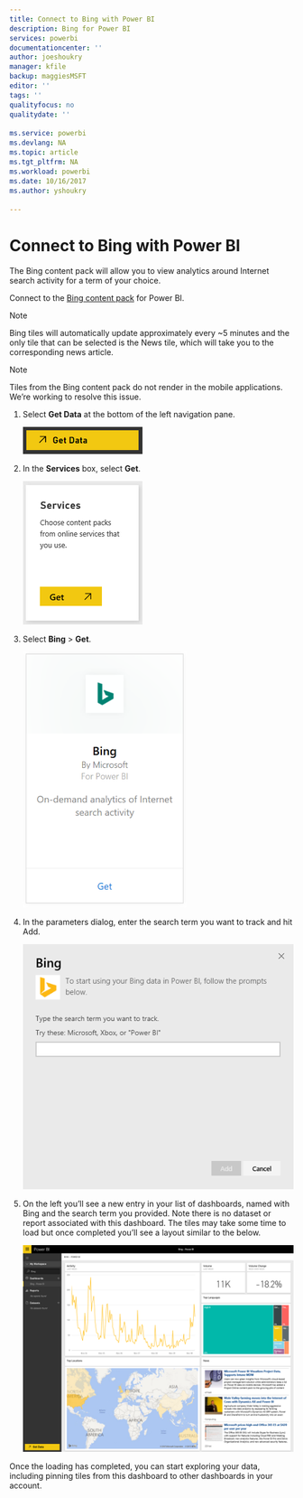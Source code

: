 ```yaml
---
title: Connect to Bing with Power BI
description: Bing for Power BI
services: powerbi
documentationcenter: ''
author: joeshoukry
manager: kfile
backup: maggiesMSFT
editor: ''
tags: ''
qualityfocus: no
qualitydate: ''

ms.service: powerbi
ms.devlang: NA
ms.topic: article
ms.tgt_pltfrm: NA
ms.workload: powerbi
ms.date: 10/16/2017
ms.author: yshoukry

---
```

# Connect to Bing with Power BI
The Bing content pack will allow you to view analytics around Internet search activity for a term of your choice.

Connect to the [Bing content pack](https://app.powerbi.com/groups/me/getdata/services/bing) for Power BI.

>[!NOTE]
>Bing tiles will automatically update approximately every ~5 minutes and the only tile that can be selected is the News tile, which will take you to the corresponding news article. 

>[!NOTE]
>Tiles from the Bing content pack do not render in the mobile applications. We’re working to resolve this issue.

1. Select **Get Data** at the bottom of the left navigation pane.
   
    ![](media/service-connect-to-bing/getdata.png)
2. In the **Services** box, select **Get**.
   
    ![](media/service-connect-to-bing/services.png)
3. Select **Bing** > **Get**.
   
    ![](media/service-connect-to-bing/bing.png)
4. In the parameters dialog, enter the search term you want to track and hit Add.
   
    ![](media/service-connect-to-bing/params.png)    
5. On the left you’ll see a new entry in your list of dashboards, named with Bing and the search term you provided. Note there is no dataset or report associated with this dashboard. The tiles may take some time to load but once completed you’ll see a layout similar to the below.
   
    ![](media/service-connect-to-bing/dashboard.png)

Once the loading has completed, you can start exploring your data, including pinning tiles from this dashboard to other dashboards in your account.

